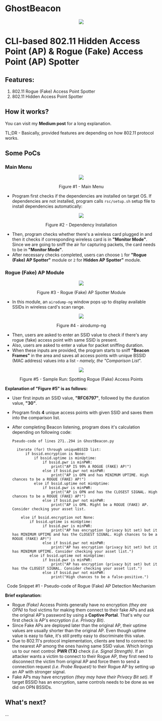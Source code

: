 # GhostBeacon

<p align="center"> <img src="rsc/banner.png" /> </p>                                                                                                                

# CLI-based 802.11 Hidden Access Point (AP) & Rogue (Fake) Access Point (AP) Spotter

## Features:

1. 802.11 Rogue (Fake) Access Point Spotter
2. 802.11 Hidden Access Point Spotter

## How it works?

You can visit my **Medium post** for a long explanation.

TL;DR - Basically, provided features are depending on how 802.11 protocol works. 

## Some PoCs

### Main Menu

<p align="center"> <img src="rsc/readme-screenshots/0_mainmenu.PNG" /> </p>
<p align="center"> Figure #1 - Main Menu </p>

- Program first checks if the dependencies are installed on target OS. If dependencies are not installed, program calls ``rsc/setup.sh`` setup file to install dependencies automatically:

<p align="center"> <img src="rsc/readme-screenshots/1_mainmenu_dependencyinstall.PNG" /> </p>
<p align="center"> Figure #2 - Dependency Installation</p>

- Then, program checks whether there's a wireless card plugged in and then it checks if corresponding wireless card is in **"Monitor Mode"**. Since we are going to sniff the air for capturing packets, the card needs to be in **"Monitor Mode"**. 
- After necessary checks completed, users can choose ``1`` for  **"Rogue (Fake) AP Spotter"** module or ``2`` for **Hidden AP Spotter"** module.

### Rogue (Fake) AP Module

<p align="center"> <img src="rsc/readme-screenshots/2_fakeap_selectmodule.PNG" /> </p>
<p align="center"> Figure #3 - Rogue (Fake) AP Spotter Module </p>

- In this module, an ``airodump-ng`` window pops up to display available SSIDs in wireless card's scan range.

<p align="center"> <img src="rsc/readme-screenshots/3_fakeap_spawnairodump.PNG" /> </p>
<p align="center"> Figure #4 - airodump-ng </p>

- Then, users are asked to enter an SSID value to check if there's any rogue (fake) access point with same SSID is present.
- Also, users are asked to enter a value for packet sniffing duration.
- When these inputs are provided, the program starts to sniff **"Beacon Frames"** in the area and saves all access points with unique BSSID (MAC address) values into a list *- namely, the "Comparison List*".

<p align="center"> <img src="rsc/readme-screenshots/4_fakeap_spotopn_privacy.PNG" /> </p>
<p align="center"> Figure #5 - Sample Run: Spotting Rogue (Fake) Access Points </p>

**Explanation of **"Figure #5"** is as follows:**
- User first inputs an SSID value, **"RFC6797"**, followed by the duration value, **"30"**.
- Program finds **4** unique access points with given SSID and saves them into the comparison list.
- After completing Beacon listening, program does it's calculation depending on following code:

  ```
  Pseudo-code of lines 271..294 in GhostBeacon.py
  
    iterate (for) through uniqueBSSID list:
        if bssid.encryption is None:
            if bssid.uptime is minUptime:
                if bssid.pwr is minPWR:
                    print("AP IS 99% A ROGUE (FAKE) AP!")
                else if bssid.pwr not minPWR:
                    print("AP is OPN and has MINIMUM UPTIME. High chances to be a ROGUE (FAKE) AP!")
            else if bssid.uptime not minUptime:
                if bssid.pwr is minPWR:
                    print("AP is OPN and has the CLOSEST SIGNAL. High chances to be a ROGUE (FAKE) AP!")
                else if bssid.pwr not minPWR:
                    print("AP is OPN. Might be a ROGUE (FAKE) AP. Consider checking your asset list.

      else if bssid.encryption not None:
          if bssid.uptime is minUptime:
                if bssid.pwr is minPWR:
                    print("AP has encryption (privacy bit set) but it has MINIMUM UPTIME and has the CLOSEST SIGNAL. High chances to be a ROGUE (FAKE) AP!")
                else if bssid.pwr not minPWR:
                    print("AP has encryption (privacy bit set) but it has MINIMUM UPTIME. Consider checking your asset list.")
          else if bssid.uptime not minUptime:
                if bssid.pwr is minPWR:
                    print("AP has encryption (privacy bit set) but it has the CLOSEST SIGNAL. Consider checking your asset list.")
                else if bssid.pwr not minPWR:
                    print("High chances to be a false-positive.")
  ```
<p align="center"> Code Snippet #1 - Pseudo-code of Rogue (Fake) AP Detection Mechanism </p>

**Brief explanation:**
- Rogue *(Fake)* Access Points generally have no encryption *(they are OPN)* to fool victims for making them connect to their fake APs and ask the original AP's password by using a **Captive Portal**. That's why our first check is AP's encryption *(i.e. Privacy Bit)*.
- Since Fake APs are deployed later than the original AP, their uptime values are usually shorter than the original AP. Even though uptime value is easy to fake, it's still pretty easy to discriminate this value.
- Due to 802.11's protocol implementation, clients are tend to connect to the nearest AP among the ones having same SSID value. Which brings us to our next control: **PWR (TX)** check *(i.e. Signal Strength)*. If an attacker wants a victim to connect to their Rogue AP, they first need to disconnect the victim from original AP and force them to send a connection request *(i.e. Probe Request)* to their Rogue AP by setting up an AP with stronger signal.
- Fake APs may have encryption *(they may have their Privacy Bit set)*. If target BSSID has an encryption, same controls needs to be done as we did on OPN BSSIDs.     






## What's next?

...

